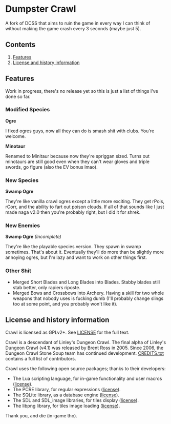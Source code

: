 # Dumpster Crawl

A fork of DCSS that aims to ruin the game in every way I can think of without making the game crash every 3 seconds (maybe just 5).

## Contents

1. [Features](#features)
4. [License and history information](#license-and-history-information)

## Features

Work in progress, there's no release yet so this is just a list of things I've done so far.

### Modified Species

**Ogre**

I fixed ogres guys, now all they can do is smash shit with clubs. You're welcome.

**Minotaur**

Renamed to Minitaur because now they're spriggan sized. Turns out minotaurs are still good even when they can't wear gloves and triple swords, go figure (also the EV bonus lmao).

### New Species

**Swamp Ogre**

They're like vanilla crawl ogres except a little more exciting. They get rPois, rCorr, and the ability to fart out poison clouds. If all of that sounds like I just made naga v2.0 then you're probably right, but I did it for shrek.

### New Enemies

**Swamp Ogre** _(Incomplete)_

They're like the playable species version. They spawn in swamp sometimes. That's about it.
Eventually they'll do more than be slightly more annoying ogres, but I'm lazy and want to work on other things first.

### Other Shit

+ Merged Short Blades and Long Blades into Blades. Stabby blades still stab better, only rapiers riposte.
+ Merged Bows and Crossbows into Archery. Having a skill for two whole weapons that nobody uses is fucking dumb (I'll probably change slings too at some point, and you probably won't like it).

## License and history information

Crawl is licensed as GPLv2+. See [LICENSE](LICENSE) for the full text.

Crawl is a descendant of Linley's Dungeon Crawl. The final alpha of Linley's Dungeon Crawl (v4.1) was released by Brent Ross in 2005. Since 2006, the Dungeon Crawl Stone Soup team has continued development. [CREDITS.txt](crawl-ref/CREDITS.txt) contains a full list of contributors.

Crawl uses the following open source packages; thanks to their developers:

* The Lua scripting language, for in-game functionality and user macros ([license](crawl-ref/docs/license/lualicense.txt)).
* The PCRE library, for regular expressions ([license](crawl-ref/docs/license/pcre_license.txt)).
* The SQLite library, as a database engine ([license](https://www.sqlite.org/copyright.html)).
* The SDL and SDL_image libraries, for tiles display ([license](crawl-ref/docs/license/lgpl.txt)).
* The libpng library, for tiles image loading ([license](crawl-ref/docs/license/libpng-LICENSE.txt)).

Thank you, and die (in-game tho).
